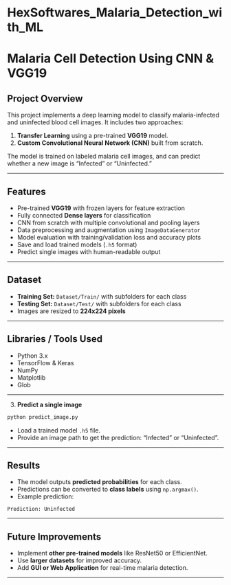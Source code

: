 # HexSoftwares_Malaria_Detection_with_ML
# Malaria Cell Detection Using CNN & VGG19

## Project Overview

This project implements a deep learning model to classify malaria-infected and uninfected blood cell images. It includes two approaches:

1. **Transfer Learning** using a pre-trained **VGG19** model.
2. **Custom Convolutional Neural Network (CNN)** built from scratch.

The model is trained on labeled malaria cell images, and can predict whether a new image is “Infected” or “Uninfected.”

---

## Features

* Pre-trained **VGG19** with frozen layers for feature extraction
* Fully connected **Dense layers** for classification
* CNN from scratch with multiple convolutional and pooling layers
* Data preprocessing and augmentation using `ImageDataGenerator`
* Model evaluation with training/validation loss and accuracy plots
* Save and load trained models (`.h5` format)
* Predict single images with human-readable output

---

## Dataset

* **Training Set:** `Dataset/Train/` with subfolders for each class
* **Testing Set:** `Dataset/Test/` with subfolders for each class
* Images are resized to **224x224 pixels**

---

## Libraries / Tools Used

* Python 3.x
* TensorFlow & Keras
* NumPy
* Matplotlib
* Glob

---

3. **Predict a single image**

```python
python predict_image.py
```

* Load a trained model `.h5` file.
* Provide an image path to get the prediction: “Infected” or “Uninfected”.

---

## Results

* The model outputs **predicted probabilities** for each class.
* Predictions can be converted to **class labels** using `np.argmax()`.
* Example prediction:

```
Prediction: Uninfected
```

---

## Future Improvements

* Implement **other pre-trained models** like ResNet50 or EfficientNet.
* Use **larger datasets** for improved accuracy.
* Add **GUI or Web Application** for real-time malaria detection.

---
